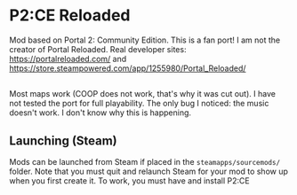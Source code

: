 # P2:CE Reloaded 
Mod based on Portal 2: Community Edition.
This is a fan port! I am not the creator of Portal Reloaded. Real developer sites: https://portalreloaded.com/ and https://store.steampowered.com/app/1255980/Portal_Reloaded/

## 
Most maps work (COOP does not work, that's why it was cut out). I have not tested the port for full playability. The only bug I noticed: the music doesn't work.
I don't know why this is happening.

## Launching (Steam)
Mods can be launched from Steam if placed in the `steamapps/sourcemods/` folder. Note that you must quit and relaunch Steam for your mod to show up when you first create it. 
To work, you must have and install P2:CE
